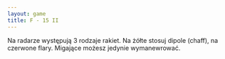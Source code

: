 ```yaml
---
layout: game
title: F - 15 II
---
```


Na radarze występują 3 rodzaje rakiet. Na żółte stosuj dipole (chaff), 
na
czerwone flary. Migające możesz jedynie wymanewrować.
